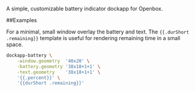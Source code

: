 A simple, customizable battery indicator dockapp for Openbox.

##Examples

For a minimal, small window overlay the battery and text.  The `{{.durShort
.remaining}}` template is useful for rendering remaining time in a small space.

```sh
dockapp-battery \
    -window.geometry  '40x20' \
    -battery.geometry '38x18+1+1' \
    -text.geometry    '38x18+1+1' \
    '{{.percent}}' \
    '{{durShort .remaining}}'
```
